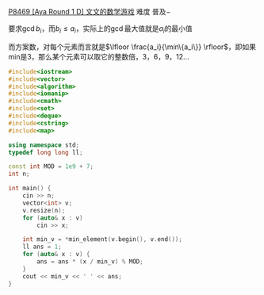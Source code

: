 [P8469 [Aya Round 1 D] 文文的数学游戏](https://www.luogu.com.cn/problem/P8469)
难度
普及−

要求$\gcd {b_i}$，而$b_i \leq a_i$，实际上的$\gcd$最大值就是$a_i$的最小值

而方案数，对每个元素而言就是$\lfloor \frac{a_i}{\min\{a_i\}} \rfloor$，即如果min是3，那么某个元素可以取它的整数倍，3，6，9，12...

```c++
#include<iostream>
#include<vector>
#include<algorithm>
#include<iomanip>
#include<cmath>
#include<set>
#include<deque>
#include<cstring>
#include<map>

using namespace std;
typedef long long ll;

const int MOD = 1e9 + 7;
int n;

int main() {
	cin >> n;
	vector<int> v;
	v.resize(n);
	for (auto& x : v)
		cin >> x;

	int min_v = *min_element(v.begin(), v.end());
	ll ans = 1;
	for (auto& x : v) {
		ans = ans * (x / min_v) % MOD;
	}
	cout << min_v << ' ' << ans;
}
```

